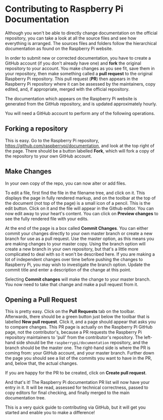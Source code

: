 # Contributing to Raspberry Pi Documentation

Although you won't be able to directly change documentation on the official repository, you can take a look at all the source files and see how everything is arranged. The sources files and folders follow the hierarchical documentation as found on the Raspberry Pi website.

In order to submit new or corrected documentation, you have to create a GitHub account (if you don't already have one) and **fork** the original repository to your account. You make changes as you see fit, save them in your repository, then make something called a **pull request** to the original Raspberry Pi repository. This pull request (**PR**) then appears in the Raspberry Pi repository where it can be assessed by the maintainers, copy edited, and, if appropriate, merged with the official repository.

The documentation which appears on the Raspberry Pi website is generated from the GitHub repository, and is updated approximately hourly.

You will need a GitHub account to perform any of the following operations. 

## Forking a repository

This is easy. Go to the Raspberry Pi repository, https://github.com/raspberrypi/documentation, and look at the top right of the page. There should be a button labelled **Fork**, which will fork a copy of the repository to your own GitHub account. 

## Make Changes

In your own copy of the repo, you can now alter or add files. 

To edit a file, first find the file in the filename tree, and click on it. This displays the page in fully rendered markup, and on the toolbar at the top of the document (not top of the page) is a small icon of a pencil. This is the edit button. Click on it and the file will appear in the Github editor. You can now edit away to your heart's content. You can click on **Preview changes** to see the fully rendered file with your edits.  

At the end of the page is a box called **Commit Changes**. You can either commit your changes directly to your own master branch or create a new branch for use as a pull request. Use the master option, as this means you are making changes to your master copy. Using the branch option will create a new branch in your own repository, but that's a little more complicated to deal with so it won't be described here. If you are making a lot of independent changes over time before pushing the changes to Raspberry Pi, you may wish to investigate the branch option. Update the commit title and enter a description of the change at this point. 

Selecting **Commit changes** will make the change to your master branch. You now need to take that change and make a pull request from it.

## Opening a Pull Request

This is pretty easy. Click on the **Pull Requests** tab on the toolbar. Afterwards, there should be a green button just below the toolbar that is labelled **New pull request**. Click it, and a page should appear that asks you to compare changes. This PR page is actually on the Raspberry Pi GitHub page, not the contributor's, because a PR requests the Raspberry Pi repository maintainers to 'pull' from the contributor's repository. The left-hand side should be the `raspberrypi/documentation` repository, and the branch should be the master one. The right-hand side is where the PR is coming from: your GitHub account, and your master branch. Further down the page you should see a list of the commits you want to have in the PR, and, below that, the actual changes. 

If you are happy for the PR to be created, click on **Create pull request**.

And that's it! The Raspberry Pi documentation PR list will now have your entry in it. It will be read, assessed for technical correctness, passed to copy editors for final checking, and finally merged to the main documentation tree.


This is a very quick guide to contributing via GitHub, but it will get you started and enable you to make a difference!

